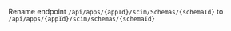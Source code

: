 Rename endpoint `/api/apps/{appId}/scim/Schemas/{schemaId}` to
`/api/apps/{appId}/scim/schemas/{schemaId}`
